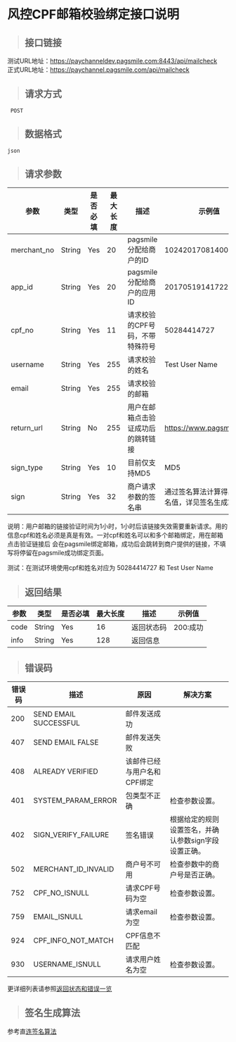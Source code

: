 # 风控CPF邮箱校验绑定接口说明

>## 接口链接

   测试URL地址：https://paychanneldev.pagsmile.com:8443/api/mailcheck  
   正式URL地址：https://paychannel.pagsmile.com/api/mailcheck 

>## 请求方式

     POST

>## 数据格式   
  
    json
    
>## 请求参数

参数 | 类型 | 是否必填 | 最大长度 | 描述 | 示例值
---  | ---  | ---      | ---      | ---  | ---
merchant_no | String | Yes | 20 | pagsmile分配给商户的ID | 1024201708140012289
app_id | String | Yes | 20 | pagsmile分配给商户的应用ID | 2017051914172236111
cpf_no | String | Yes | 11 | 请求校验的CPF号码，不带特殊符号 | 50284414727 
username | String | Yes | 255 | 请求校验的姓名 | Test User Name
email | String | Yes | 255 | 请求校验的邮箱
return_url | String | No | 255 | 用户在邮箱点击验证成功后的跳转链接 | https://www.pagsmile.com
sign_type | String | Yes | 10 | 目前仅支持MD5 | MD5
sign | String | Yes | 32 | 商户请求参数的签名串 | 通过签名算法计算得出的签名值，详见签名生成算法

说明：用户邮箱的链接验证时间为1小时，1小时后该链接失效需要重新请求。用的信息cpf和姓名必须是真是有效。一对cpf和姓名可以和多个邮箱绑定，用在邮箱点击验证链接后
会在pagsmile绑定邮箱，成功后会跳转到商户提供的链接，不填写将停留在pagsmile成功绑定页面。

测试：在测试环境使用cpf和姓名对应为 50284414727 和 Test User Name

>## 返回结果

参数 | 类型 | 是否必填 | 最大长度 | 描述 | 示例值
---  | ---  | ---      | ---      | ---  | ---
code | String | Yes | 16 | 返回状态码 | 200:成功
info | String | Yes | 128 | 返回信息 | 

>## 错误码

错误码 | 描述 | 原因 | 解决方案
---  | ---  | ---  | ---
200 | SEND EMAIL SUCCESSFUL | 邮件发送成功 |
407 | SEND EMAIL FALSE  | 邮件发送失败
408 | ALREADY VERIFIED  | 该邮件已经与用户名和CPF绑定
401 | SYSTEM_PARAM_ERROR | 包类型不正确 | 检查参数设置。
402 | SIGN_VERIFY_FAILURE | 签名错误 | 根据给定的规则设置签名，并确认参数sign字段设置正确。
502 | MERCHANT_ID_INVALID | 商户号不可用 | 检查参数中的商户号是否正确。
752 | CPF_NO_ISNULL | 请求CPF号码为空 | 检查参数设置。
759 | EMAIL_ISNULL | 请求email为空 | 检查参数设置。
924 | CPF_INFO_NOT_MATCH | CPF信息不匹配 | 
930 | USERNAME_ISNULL | 请求用户姓名为空 | 检查参数设置。

更详细列表请参照[返回状态和错误一览](ReturnResult)

>## 签名生成算法  

参考直[连签名算法](DriectSign)

